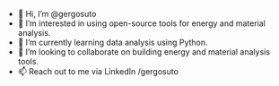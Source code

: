 - 👋 Hi, I’m @gergosuto
- 👀 I’m interested in using open-source tools for energy and material analysis.
- 🌱 I’m currently learning data analysis using Python.
- 💞️ I’m looking to collaborate on building energy and material analysis tools.
- 📫 Reach out to me via LinkedIn /gergosuto

<!---
gergosuto/gergosuto is a ✨ special ✨ repository because its `README.md` (this file) appears on your GitHub profile.
You can click the Preview link to take a look at your changes.
--->

